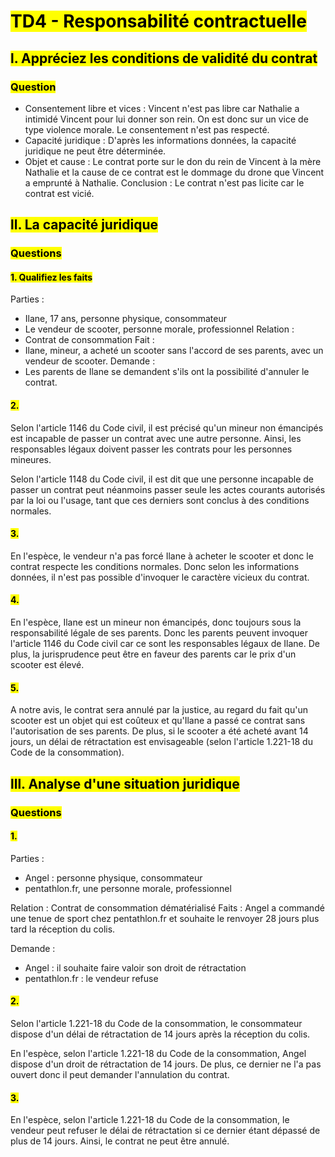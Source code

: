 # <mark class="hltr-purple format">TD4 - Responsabilité contractuelle</mark>

## <mark class="hltr-green format">l. Appréciez les conditions de validité du contrat</mark>

### <mark class="hltr-pink format">Question</mark>
- Consentement libre et vices : Vincent n'est pas libre car Nathalie a intimidé Vincent pour lui donner son rein. On est donc sur un vice de type violence morale. Le consentement n'est pas respecté.
- Capacité juridique : D'après les informations données, la capacité juridique ne peut être déterminée.
- Objet et cause : Le contrat porte sur le don du rein de Vincent à la mère Nathalie et la cause de ce contrat est le dommage du drone que Vincent a emprunté à Nathalie.
Conclusion : Le contrat n'est pas licite car le contrat est vicié.

## <mark class="hltr-green format">ll. La capacité juridique</mark>

### <mark class="hltr-pink format">Questions</mark>

#### <mark class="hltr-blue format">1. Qualifiez les faits</mark>

Parties :
- Ilane, 17 ans, personne physique, consommateur
- Le vendeur de scooter, personne morale, professionnel
Relation :
- Contrat de consommation
Fait : 
- Ilane, mineur, a acheté un scooter sans l'accord de ses parents, avec un vendeur de scooter.
Demande :
- Les parents de Ilane se demandent s'ils ont la possibilité d'annuler le contrat.
#### <mark class="hltr-blue format">2.</mark>

Selon l'article 1146 du Code civil, il est précisé qu'un mineur non émancipés est incapable de passer un contrat avec une autre personne. Ainsi, les responsables légaux doivent passer les contrats pour les personnes mineures.

Selon l'article 1148 du Code civil, il est dit que une personne incapable de passer un contrat peut néanmoins passer seule les actes courants autorisés par la loi ou l'usage, tant que ces derniers sont conclus à des conditions normales.

#### <mark class="hltr-blue format">3.</mark>

En l'espèce, le vendeur n'a pas forcé Ilane à acheter le scooter et donc le contrat respecte les conditions normales. Donc selon les informations données, il n'est pas possible d'invoquer le caractère vicieux du contrat.

#### <mark class="hltr-blue format">4.</mark>

En l'espèce, Ilane est un mineur non émancipés, donc toujours sous la responsabilité légale de ses parents. Donc les parents peuvent invoquer l'article 1146 du Code civil car ce sont les responsables légaux de Ilane. De plus, la jurisprudence peut être en faveur des parents car le prix d'un scooter est élevé.

#### <mark class="hltr-blue format">5.</mark>

A notre avis, le contrat sera annulé par la justice, au regard du fait qu'un scooter est un objet qui est coûteux et qu'Ilane a passé ce contrat sans l'autorisation de ses parents. De plus, si le scooter a été acheté avant 14 jours, un délai de rétractation est envisageable (selon l'article 1.221-18 du Code de la consommation).

## <mark class="hltr-green format">lll. Analyse d'une situation juridique</mark>

### <mark class="hltr-pink format">Questions</mark>
#### <mark class="hltr-blue format">1.</mark>
Parties :
- Angel : personne physique, consommateur
- pentathlon.fr, une personne morale, professionnel

Relation : Contrat de consommation dématérialisé
Faits : Angel a commandé une tenue de sport chez pentathlon.fr et souhaite le renvoyer 28 jours plus tard la réception du colis.

Demande : 
- Angel : il souhaite faire valoir son droit de rétractation
- pentathlon.fr : le vendeur refuse
#### <mark class="hltr-blue format">2.</mark>

Selon l'article 1.221-18 du Code de la consommation, le consommateur dispose d'un délai de rétractation de 14 jours après la réception du colis.

En l'espèce, selon l'article 1.221-18 du Code de la consommation, Angel dispose d'un droit de rétractation de 14 jours. De plus, ce dernier ne l'a pas ouvert donc il peut demander l'annulation du contrat.

#### <mark class="hltr-blue format">3.</mark>

En l'espèce, selon l'article 1.221-18 du Code de la consommation, le vendeur peut refuser le délai de rétractation si ce dernier étant dépassé de plus de 14 jours. Ainsi, le contrat ne peut être annulé.